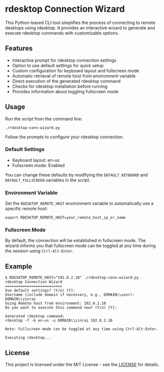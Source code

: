 # rdesktop Connection Wizard

This Python-based CLI tool simplifies the process of connecting to remote desktops using rdesktop. It provides an interactive wizard to generate and execute rdesktop commands with customizable options.

## Features

- Interactive prompt for rdesktop connection settings
- Option to use default settings for quick setup
- Custom configuration for keyboard layout and fullscreen mode
- Automatic retrieval of remote host from environment variable
- Direct execution of the generated rdesktop command
- Checks for rdesktop installation before running
- Provides information about toggling fullscreen mode

## Usage

Run the script from the command line:

```
./rdesktop-conn-wizard.py
```

Follow the prompts to configure your rdesktop connection.

### Default Settings

- Keyboard layout: en-us
- Fullscreen mode: Enabled

You can change these defaults by modifying the `DEFAULT_KEYBOARD` and `DEFAULT_FULLSCREEN` variables in the script.

### Environment Variable

Set the `RDESKTOP_REMOTE_HOST` environment variable to automatically use a specific remote host:

```
export RDESKTOP_REMOTE_HOST=your_remote_host_ip_or_name
```

### Fullscreen Mode

By default, the connection will be established in fullscreen mode. The wizard informs you that fullscreen mode can be toggled at any time during the session using `Ctrl-Alt-Enter`.

## Example

```
$ RDESKTOP_REMOTE_HOST="192.0.2.10" ./rdesktop-conn-wizard.py
rdesktop Connection Wizard
==========================
Use default settings? (Y/n) [Y]:
Username (include domain if necessary, e.g., DOMAIN\\user): DOMAIN\\zinrai
Using Remote host from environment: 192.0.2.10
Do you want to execute this command now? (Y/n) [Y]:

Generated rdesktop command:
rdesktop -f -k en-us -u DOMAIN\\zinrai 192.0.2.10

Note: Fullscreen mode can be toggled at any time using Ctrl-Alt-Enter.

Executing rdesktop...
```

## License

This project is licensed under the MIT License - see the [LICENSE](https://opensource.org/license/mit) for details.
